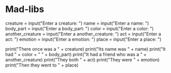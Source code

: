# Mad-libs
creature = input("Enter a creature: ")
name = input("Enter a name: ")
body_part = input("Enter a body_part: ")
color = input("Enter a color: ")
another_creature = input("Enter a another_creature: ")
act = input("Enter a act: ")
emotion = input("Enter a emotion: ")
place = input("Enter a place: ")

print("There once was a " + creature)
print("Its name was " + name)
print("It had " + color + " " + body_part)
print("It had a friend who was a " + another_creature)
print("They both " + act)
print("They were " + emotion)
print("Then they went to " + place)

